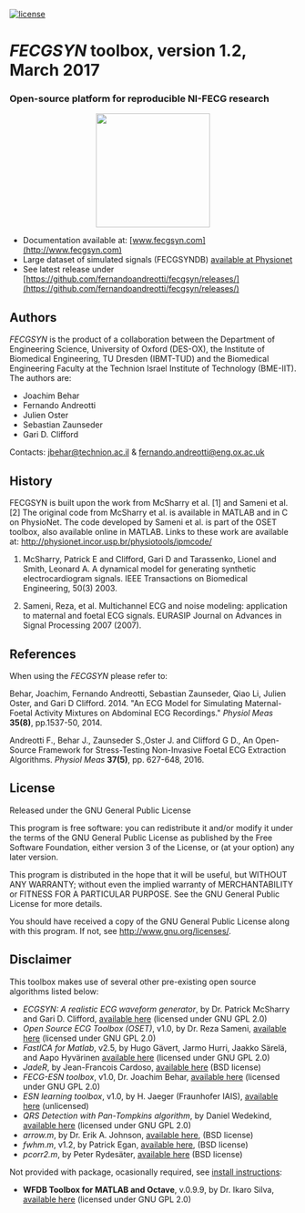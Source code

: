 [![license](https://img.shields.io/badge/License-GPL%20v3-blue.svg)](./LICENSE)

# _FECGSYN_ toolbox, version 1.2, March 2017

### Open-source platform for reproducible NI-FECG research

<p align="center"><img src="http://fernandoandreotti.github.io/fecgsyn/pages/images/French_fecgsyn.png" width="200"></p>

* Documentation available at: [www.fecgsyn.com](http://www.fecgsyn.com)
* Large dataset of simulated signals (FECGSYNDB) [available at Physionet](http://physionet.org/physiobank/database/fecgsyndb/)
* See latest release under [https://github.com/fernandoandreotti/fecgsyn/releases/](https://github.com/fernandoandreotti/fecgsyn/releases/)


## Authors

_FECGSYN_ is the product of a collaboration between the Department of Engineering Science, University of Oxford (DES-OX), the Institute of Biomedical Engineering, TU Dresden (IBMT-TUD) and the Biomedical Engineering Faculty at the Technion Israel Institute of Technology (BME-IIT). The authors are:
- Joachim Behar
- Fernando Andreotti
- Julien Oster
- Sebastian Zaunseder
- Gari D. Clifford


Contacts: jbehar@technion.ac.il & fernando.andreotti@eng.ox.ac.uk


## History

FECGSYN is built upon the work from McSharry et al. [1] and Sameni et al. [2] 
The original code from McSharry et al. is available in MATLAB and in 
C on PhysioNet. The code developed by Sameni et al. 
is part of the OSET toolbox, also available online in MATLAB.
Links to these work are available at: 
http://physionet.incor.usp.br/physiotools/ipmcode/

1. McSharry, Patrick E and Clifford, Gari D and Tarassenko, Lionel and Smith, Leonard A.
A dynamical model for generating synthetic electrocardiogram signals. IEEE Transactions
on Biomedical Engineering,  50(3) 2003.

2. Sameni, Reza, et al. Multichannel ECG and noise modeling: application to
maternal and foetal ECG signals. EURASIP Journal on Advances in Signal Processing
2007 (2007).

## References


When using the _FECGSYN_ please refer to:

Behar, Joachim, Fernando Andreotti, Sebastian Zaunseder, Qiao Li, Julien Oster, and Gari D Clifford. 2014. 
"An ECG Model for Simulating Maternal-Foetal Activity Mixtures on Abdominal ECG Recordings." _Physiol Meas_ **35(8)**, pp.1537-50, 2014.

Andreotti F., Behar J., Zaunseder S.,Oster J. and Clifford G D., An Open-Source Framework for Stress-Testing Non-Invasive Foetal ECG Extraction Algorithms. _Physiol Meas_ **37(5)**, pp. 627-648, 2016.



## License


Released under the GNU General Public License

This program is free software: you can redistribute it and/or modify
it under the terms of the GNU General Public License as published by
the Free Software Foundation, either version 3 of the License, or
(at your option) any later version.
 
This program is distributed in the hope that it will be useful,
but WITHOUT ANY WARRANTY; without even the implied warranty of
MERCHANTABILITY or FITNESS FOR A PARTICULAR PURPOSE.  See the
GNU General Public License for more details.

You should have received a copy of the GNU General Public License
along with this program.  If not, see <http://www.gnu.org/licenses/>.

## Disclaimer

This toolbox makes use of several other pre-existing open source algorithms listed below:

- _ECGSYN: A realistic ECG waveform generator_, by Dr. Patrick McSharry and Gari D. Clifford,  [available here](https://www.physionet.org/physiotools/ecgsyn/) (licensed under GNU GPL 2.0)
- _Open Source ECG Toolbox (OSET)_, v1.0, by Dr. Reza Sameni, [available here](http://oset.ir/) (licensed under GNU GPL 2.0)
- _FastICA for Matlab_, v2.5, by  Hugo Gävert, Jarmo Hurri, Jaakko Särelä, and Aapo Hyvärinen [available here](http://research.ics.aalto.fi/ica/fastica/) (licensed under GNU GPL 2.0)
- _JadeR_, by Jean-Francois Cardoso, [available here](http://perso.telecom-paristech.fr/~cardoso) (BSD license)
- _FECG-ESN toolbox_, v1.0, Dr. Joachim Behar, [available here](http://joachimbehar.comuv.com)  (licensed under GNU GPL 2.0)
- _ESN learning toolbox_, v1.0, by H. Jaeger (Fraunhofer IAIS), [available here](http://reservoir-computing.org/software) (unlicensed)
- _QRS Detection with Pan-Tompkins algorithm_, by Daniel Wedekind, [available here](https://github.com/danielwedekind/qrsdetector)  (licensed under GNU GPL 2.0)
- _arrow.m_, by Dr. Erik A. Johnson, [available here](https://uk.mathworks.com/matlabcentral/fileexchange/278-arrow), (BSD license)
- _fwhm.m_, v1.2, by Patrick Egan, [available here](http://uk.mathworks.com/matlabcentral/fileexchange/10590-fwhm), (BSD license)
- _pcorr2.m_, by Peter Rydesäter, [available here](https://uk.mathworks.com/matlabcentral/fileexchange/4012-prcorr2-10-times-faster-correlation-coef) (BSD license)

Not provided with package, ocasionally required, see [install instructions](http://fernandoandreotti.github.io/fecgsyn/pages/install.html):
- **WFDB Toolbox for MATLAB and Octave**, v.0.9.9, by Dr. Ikaro Silva, [available here](https://www.physionet.org/physiotools/matlab/wfdb-app-matlab/) (licensed under GNU GPL 2.0)
